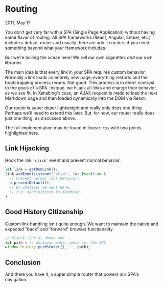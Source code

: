 # Routing
2017, May 17

You don't get very far with a SPA (Single Page Application) without having some flavor of routing. All SPA frameworks (React, Angular, Ember, etc.) include a default router and usually there are add-in routers if you need something beyond what your framework includes.

But we're boiling the ocean here! We roll our own cigarettes _and_ our own libraries.

The main idea is that every link in your SPA requires custom behavior. Normally a link loads an entirely new page; everything restarts and the bootstrapping process reruns. Not good. This process is in direct contrast to the goals of a SPA. Instead, we hijack all links and change their behavior as we see fit. In Xanablog's case, an AJAX request is made to load the next Markdown page and then loaded dynamically into the DOM via React.

Our router is super duper lightweight and really only does one thing. Perhaps we'll need to extend this later. But, for now, our router really does just one thing, as discussed above.

The full implementation may be found in `Router.tsx` with two points highlighted here.

## Link Hijacking
Hook the link `'click'` event and prevent normal behavior.
```javascript
let link = getDomLink();
link.addEventListener('click', (e: Event) => {
  // Prevent normal link behavior:
  e.preventDefault();
  // Do whatever we want here.
  // i.e. send bitcoin to Xanablog.
}
```

## Good History Citizenship
Custom link handling isn't quite enough. We want to maintain the native and expected "back" and "forward" browser functionality.
```javascript
// Hijack link as above and ...
let path = // whatever makes sense for the URL.
window.history.pushState({}, '', path);
```
## Conclusion
And there you have it, a super simple router that powers our SPA's navigation.